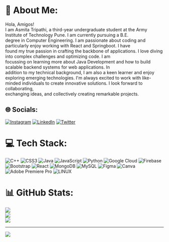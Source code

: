 # 💫 About Me:
Hola, Amigos!<br>I am Asmita Tripathi, a third-year undergraduate student at the Army Institute of Technology Pune. I am currently pursuing a B.E.<br>degree in Computer Engineering. I am passionate about coding and particularly enjoy working with React and Springboot. I have<br>found my true passion in crafting the backbone of applications. I love diving into complex challenges and optimizing code. I am<br>focussing on learning more about Java Development and how to build scalable backend systems for web applications. In <br>addition to my technical background, I am also a keen learner and enjoy exploring emerging technologies. I'm always excited to work with like-minded individuals to create innovative solutions. I look forward to collaborating, <br>exchanging ideas, and collectively creating remarkable projects.


## 🌐 Socials:
[![Instagram](https://img.shields.io/badge/Instagram-%23E4405F.svg?logo=Instagram&logoColor=white)](https://instagram.com/https://www.instagram.com/_azzmita_/) [![LinkedIn](https://img.shields.io/badge/LinkedIn-%230077B5.svg?logo=linkedin&logoColor=white)](https://linkedin.com/in/https://www.linkedin.com/in/asmita-tripathi-b95a27229/) [![Twitter](https://img.shields.io/badge/Twitter-%231DA1F2.svg?logo=Twitter&logoColor=white)](https://twitter.com/https://twitter.com/Asmita2701R) 

# 💻 Tech Stack:
![C++](https://img.shields.io/badge/c++-%2300599C.svg?style=for-the-badge&logo=c%2B%2B&logoColor=white) ![CSS3](https://img.shields.io/badge/css3-%231572B6.svg?style=for-the-badge&logo=css3&logoColor=white) ![Java](https://img.shields.io/badge/java-%23ED8B00.svg?style=for-the-badge&logo=java&logoColor=white) ![JavaScript](https://img.shields.io/badge/javascript-%23323330.svg?style=for-the-badge&logo=javascript&logoColor=%23F7DF1E) ![Python](https://img.shields.io/badge/python-3670A0?style=for-the-badge&logo=python&logoColor=ffdd54) ![Google Cloud](https://img.shields.io/badge/Google%20Cloud-%234285F4.svg?style=for-the-badge&logo=google-cloud&logoColor=white) ![Firebase](https://img.shields.io/badge/firebase-%23039BE5.svg?style=for-the-badge&logo=firebase) ![Bootstrap](https://img.shields.io/badge/bootstrap-%23563D7C.svg?style=for-the-badge&logo=bootstrap&logoColor=white) ![React](https://img.shields.io/badge/react-%2320232a.svg?style=for-the-badge&logo=react&logoColor=%2361DAFB) ![MongoDB](https://img.shields.io/badge/MongoDB-%234ea94b.svg?style=for-the-badge&logo=mongodb&logoColor=white) ![MySQL](https://img.shields.io/badge/mysql-%2300f.svg?style=for-the-badge&logo=mysql&logoColor=white) 	![Figma](https://img.shields.io/badge/figma-%23F24E1E.svg?style=for-the-badge&logo=figma&logoColor=white) ![Canva](https://img.shields.io/badge/Canva-%2300C4CC.svg?style=for-the-badge&logo=Canva&logoColor=white) ![Adobe Premiere Pro](https://img.shields.io/badge/Adobe%20Premiere%20Pro-9999FF.svg?style=for-the-badge&logo=Adobe%20Premiere%20Pro&logoColor=white) ![LINUX](https://img.shields.io/badge/Linux-FCC624?style=for-the-badge&logo=linux&logoColor=black)
# 📊 GitHub Stats:
![](https://github-readme-stats.vercel.app/api?username=ASMITATRIPATHI&theme=city_light&hide_border=false&include_all_commits=true&count_private=true)<br/>
![](https://github-readme-streak-stats.herokuapp.com/?user=ASMITATRIPATHI&theme=city_light&hide_border=false)<br/>
![](https://github-readme-stats.vercel.app/api/top-langs/?username=ASMITATRIPATHI&theme=city_light&hide_border=false&include_all_commits=true&count_private=true&layout=compact)

---
[![](https://visitcount.itsvg.in/api?id=ASMITATRIPATHI&icon=0&color=0)](https://visitcount.itsvg.in)

<!-- Proudly created with GPRM ( https://gprm.itsvg.in ) -->
